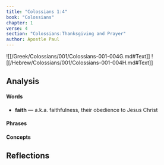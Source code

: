 ```yaml
---
title: "Colossians 1:4"
book: "Colossians"
chapter: 1
verse: 4
section: "Colossians:Thanksgiving and Prayer"
author: Apostle Paul
---
```

![[/Greek/Colossians/001/Colossians-001-004G.md#Text]]
![[/Hebrew/Colossians/001/Colossians-001-004H.md#Text]]

## Analysis

#### Words
- **faith** — a.k.a. faithfulness, their obedience to Jesus Christ

#### Phrases

#### Concepts

## Reflections
